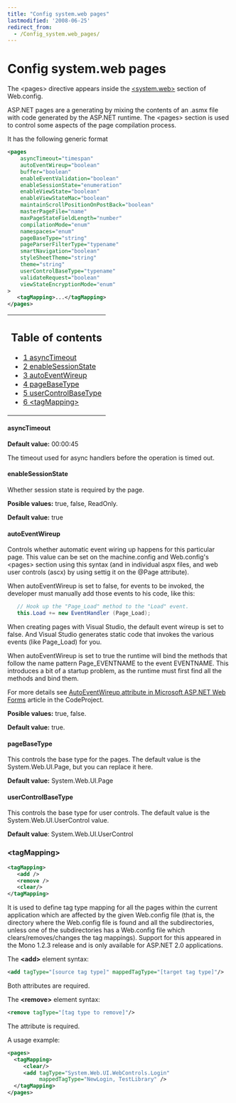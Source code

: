 ```yaml
---
title: "Config system.web pages"
lastmodified: '2008-06-25'
redirect_from:
  - /Config_system.web_pages/
---
```


Config system.web pages
=======================

The \<pages\> directive appears inside the [\<system.web\>](/Config_system.web) section of Web.config.

ASP.NET pages are a generating by mixing the contents of an .asmx file with code generated by the ASP.NET runtime. The \<pages\> section is used to control some aspects of the page compilation process.

It has the following generic format

``` xml
<pages
    asyncTimeout="timespan"
    autoEventWireup="boolean"
    buffer="boolean"
    enableEventValidation="boolean"
    enableSessionState="enumeration"
    enableViewState="boolean"
    enableViewStateMac="boolean"
    maintainScrollPositionOnPostBack="boolean"
    masterPageFile="name"
    maxPageStateFieldLength="number"
    compilationMode="enum"
    namespaces="enum"
    pageBaseType="string"
    pageParserFilterType="typename"
    smartNavigation="boolean"
    styleSheetTheme="string"
    theme="string"
    userControlBaseType="typename"
    validateRequest="boolean"
    viewStateEncryptionMode="enum"
>
   <tagMapping>...</tagMapping>
</pages>
```

<table>
<col width="100%" />
<tbody>
<tr class="odd">
<td align="left"><h2>Table of contents</h2>
<ul>
<li><a href="#asynctimeout">1 asyncTimeout</a></li>
<li><a href="#enablesessionstate">2 enableSessionState</a></li>
<li><a href="#autoeventwireup">3 autoEventWireup</a></li>
<li><a href="#pagebasetype">4 pageBaseType</a></li>
<li><a href="#usercontrolbasetype">5 userControlBaseType</a></li>
<li><a href="#tagmapping">6 &lt;tagMapping&gt;</a></li>
</ul></td>
</tr>
</tbody>
</table>

#### asyncTimeout

**Default value:** 00:00:45

The timeout used for async handlers before the operation is timed out.

#### enableSessionState

Whether session state is required by the page.

**Posible values:** true, false, ReadOnly.

**Default value:** true

#### autoEventWireup

Controls whether automatic event wiring up happens for this particular page. This value can be set on the machine.config and Web.config's \<pages\> section using this syntax (and in individual aspx files, and web user controls (ascx) by using settig it on the @Page attribute).

When autoEventWireup is set to false, for events to be invoked, the developer must manually add those events to his code, like this:

``` csharp
   // Hook up the "Page_Load" method to the "Load" event.
   this.Load += new EventHandler (Page_Load);
```

When creating pages with Visual Studio, the default event wireup is set to false. And Visual Studio generates static code that invokes the various events (like Page_Load) for you.

When autoEventWireup is set to true the runtime will bind the methods that follow the name pattern Page_EVENTNAME to the event EVENTNAME. This introduces a bit of a startup problem, as the runtime must first find all the methods and bind them.

For more details see [AutoEventWireup attribute in Microsoft ASP.NET Web Forms](http://www.codeproject.com/aspnet/AutoEventWireup.asp) article in the CodeProject.

 **Posible values:** true, false.

**Default value:** true.

#### pageBaseType

This controls the base type for the pages. The default value is the System.Web.UI.Page, but you can replace it here.

**Default value:** System.Web.UI.Page

#### userControlBaseType

This controls the base type for user controls. The default value is the System.Web.UI.UserControl value.

**Default value**: System.Web.UI.UserControl

### \<tagMapping\>

``` xml
<tagMapping>
   <add />
   <remove />
   <clear/>
</tagMapping>
```

It is used to define tag type mapping for all the pages within the current application which are affected by the given Web.config file (that is, the directory where the Web.config file is found and all the subdirectories, unless one of the subdirectories has a Web.config file which clears/removes/changes the tag mappings). Support for this appeared in the Mono 1.2.3 release and is only available for ASP.NET 2.0 applications.

The **\<add\>** element syntax:

``` xml
<add tagType="[source tag type]" mappedTagType="[target tag type]"/>
```

Both attributes are required.

The **\<remove\>** element syntax:

``` xml
<remove tagType="[tag type to remove]"/>
```

The attribute is required.

A usage example:

``` xml
<pages>
  <tagMapping>
     <clear/>
     <add tagType="System.Web.UI.WebControls.Login"
          mappedTagType="NewLogin, TestLibrary" />
  </tagMapping>
</pages>
```
